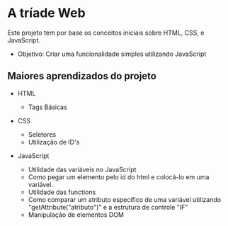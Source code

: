 # A tríade Web
Este projeto tem por base os conceitos iniciais sobre HTML, CSS, e JavaScript.
- Objetivo: Criar uma funcionalidade simples utilizando JavaScript

## Maiores aprendizados do projeto
- HTML
    - Tags Básicas

- CSS
    - Seletores
    - Utilização de ID's

- JavaScript
    - Utilidade das variáveis no JavaScript
    - Como pegar um elemento pelo id do html e colocá-lo em uma variável.
    - Utilidade das functions
    - Como comparar um atributo específico de uma variável utilizando "getAttribute("atributo")" e a estrutura de controle "IF"
    - Manipulação de elementos DOM
